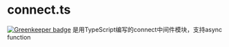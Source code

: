 # connect.ts

[![Greenkeeper badge](https://badges.greenkeeper.io/leizongmin/connect.ts.svg)](https://greenkeeper.io/)
是用TypeScript编写的connect中间件模块，支持async function
